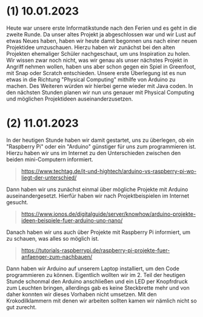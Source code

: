 # (1) 10.01.2023

Heute war unsere erste Informatikstunde nach den Ferien und es geht in die zweite Runde. Da unser altes Projekt ja abgeschlossen war und wir Lust auf etwas Neues haben, haben wir heute damit begonnen uns nach einer neuen Projektidee umzuschauen. Hierzu haben wir zunächst bei den alten Projekten ehemaliger Schüler nachgeschaut, um uns Inspiration zu holen. Wir wissen zwar noch nicht, was wir genau als unser nächstes Projekt in Angriff nehmen wollen, haben uns aber schon gegen ein Spiel in Greenfoot, mit Snap oder Scratch entschieden. 
Unsere erste Überlegung ist es nun etwas in die Richtung "Physical Computing" mithilfe von Arduino zu machen. Des Weiteren würden wir hierbei gerne wieder mit Java coden. In den nächsten Stunden planen wir nun uns genauer mit Physical Computing und möglichen Projektideen auseinanderzusetzen.  

# (2) 11.01.2023

In der heutigen Stunde haben wir damit gestartet, uns zu überlegen, ob ein "Raspberry Pi" oder ein "Arduino" günstiger für uns zum programmieren ist. Hierzu haben wir uns im Internet zu den Unterschieden zwischen den beiden mini-Computern informiert. 
> https://www.techtag.de/it-und-hightech/arduino-vs-raspberry-pi-wo-liegt-der-unterschied/

Dann haben wir uns zunächst einmal über mögliche Projekte mit Arduino auseinandergesetzt. Hierfür haben wir nach Projektbeispielen im Internet gesucht. 
> https://www.ionos.de/digitalguide/server/knowhow/arduino-projekte-ideen-beispiele-fuer-arduino-uno-nano/

Danach haben wir uns auch über Projekte mit Raspberry Pi informiert, um zu schauen, was alles so möglich ist. 
> https://tutorials-raspberrypi.de/raspberry-pi-projekte-fuer-anfaenger-zum-nachbauen/

Dann haben wir Arduino auf unserem Laptop installiert, um den Code programmieren zu können. 
Eigentlich wollten wir im 2. Teil der heutigen Stunde schonmal den Arduino anschließen und ein LED per Knopfrdruck zum Leuchten bringen, allerdings gab es keine Steckbrette mehr und von daher konnten wir dieses Vorhaben nicht umsetzen. Mit den Krokodilklammern mit denen wir arbeiten sollten kamen wir nämlich nicht so gut zurecht. 
